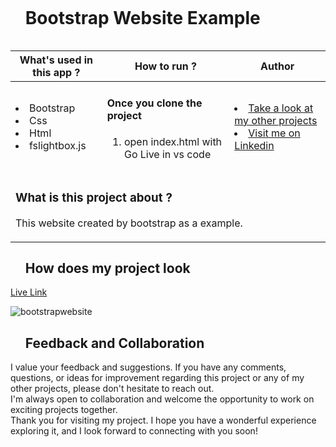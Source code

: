 <div id="user-content-toc">
  <ul align="left">
    <summary><h1 style="display: inline-block">Bootstrap Website Example</h1></summary>
  </ul>
</div>

<table>
   <thead>
        <tr>
            <th>What's used in this app ?</th>
            <th>How to run ?</th>
            <th>Author</th>
        </tr>
    </thead>
  <tbody>
  <tr>
    <td> 
      <li> Bootstrap
      <li> Css
      <li> Html
      <li> fslightbox.js
    </td>
    <td>  <h4>Once you clone the project</h4>  
      
 1) open index.html with Go Live in vs code

    
   </td>
    <td> <li> <a href="https://github.com/kaplanh" target="_blank">Take a look at my other projects</a> <li> <a href="inkedin.com/in/kaplan-h/" target="_blank">Visit me on Linkedin</a> 
  </tr>
  <tr>
    <td colspan="3"><h3>What is this project about ?</h3> 
<p>
This website created by bootstrap as a example.
</p>
    </td>
  </tr>
      </tbody>
</table>



<div id="user-content-toc">
  <ul align="left">
    <summary><h2>How does my project look</h2></summary>
  </ul>
</div>


[Live Link](https://kaplanh.github.io/Bootstrap-Project-Example/)

![bootstrapwebsite](https://github.com/kaplanh/Bootstrap-Project-Example/assets/101884444/93b8905d-a7cc-4617-b84c-f757b8a8a28b)

<div id="user-content-toc">
  <ul align="left">
    <summary><h2>Feedback and Collaboration</h2></summary>
  </ul>
</div>
I value your feedback and suggestions. If you have any comments, questions, or ideas for improvement regarding this project or any of my other projects, please don't hesitate to reach out.<br>
I'm always open to collaboration and welcome the opportunity to work on exciting projects together.<br>
Thank you for visiting my project. I hope you have a wonderful experience exploring it, and I look forward to connecting with you soon!
